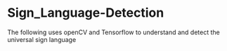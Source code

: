 # Sign_Language-Detection
The following uses openCV and Tensorflow to understand and detect the universal sign language
